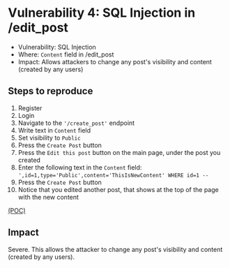 # Vulnerability 4: SQL Injection in /edit_post

- Vulnerability: SQL Injection
- Where: `Content` field in /edit_post
- Impact: Allows attackers to change any post's visibility and content (created by any users)

## Steps to reproduce

1. Register
2. Login
3. Navigate to the `'/create_post'` endpoint
4. Write text in `Content` field
5. Set visibility to `Public`
6. Press the `Create Post` button
7. Press the `Edit this post` button on the main page, under the post you created
8. Enter the following text in the `Content` field: `',id=1,type='Public',content='ThisIsNewContent' WHERE id=1 -- `
9. Press the `Create Post` button
10. Notice that you edited another post, that shows at the top of the page with the new content

[(POC)](vuln4.py)

## Impact

Severe. This allows the attacker to change any post's visibility and content (created by any users).